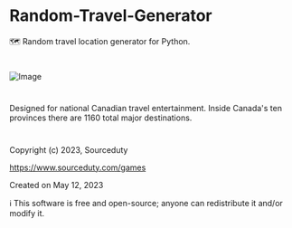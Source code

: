 # Random-Travel-Generator
🗺️ Random travel location generator for Python.
#
![Image](https://github.com/sourceduty/Random-Travel-Generator/assets/123030236/25ee8458-bdd0-48d1-8131-eb66d73f0baa)
#
Designed for national Canadian travel entertainment.
Inside Canada's ten provinces there are 1160 total major destinations.
#
Copyright (c) 2023, Sourceduty

https://www.sourceduty.com/games

Created on May 12, 2023

ℹ️ This software is free and open-source; anyone can redistribute it and/or modify it.
